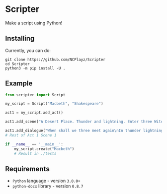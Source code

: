 # Scripter

Make a script using Python!

## Installing

Currently, you can do:
```
git clone https://github.com/NCPlayz/Scripter
cd Scripter
python3 -m pip install -U .
```

## Example

```python
from scripter import Script

my_script = Script("Macbeth", "Shakespeare")

act1 = my_script.add_act()

act1.add_scene("A Desert Place. Thunder and lightning. Enter three Witches.")

act1.add_dialogue("When shall we three meet again\nIn thunder lightning, or in rain?", author="First Witch")
# Rest of Act 1 Scene 1

if __name__ == '__main__':
    my_script.create("Macbeth")
    # Result in ./tests
```

## Requirements
- `Python` language - version `3.0.0+`
- `python-docx` library - version `0.8.7`


